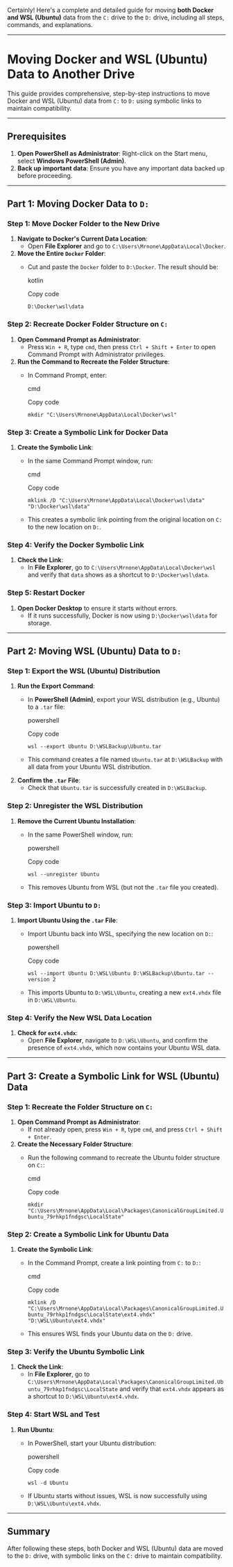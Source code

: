Certainly! Here's a complete and detailed guide for moving **both Docker and WSL (Ubuntu)** data from the `C:` drive to the `D:` drive, including all steps, commands, and explanations.

* * * * *

Moving Docker and WSL (Ubuntu) Data to Another Drive
====================================================

This guide provides comprehensive, step-by-step instructions to move Docker and WSL (Ubuntu) data from `C:` to `D:` using symbolic links to maintain compatibility.

* * * * *

Prerequisites
-------------

1.  **Open PowerShell as Administrator**: Right-click on the Start menu, select **Windows PowerShell (Admin)**.
2.  **Back up important data**: Ensure you have any important data backed up before proceeding.

* * * * *

Part 1: Moving Docker Data to `D:`
----------------------------------

### Step 1: Move Docker Folder to the New Drive

1.  **Navigate to Docker's Current Data Location**:
    -   Open **File Explorer** and go to `C:\Users\Mrnone\AppData\Local\Docker`.
2.  **Move the Entire `Docker` Folder**:
    -   Cut and paste the `Docker` folder to `D:\Docker`. The result should be:

        kotlin

        Copy code

        `D:\Docker\wsl\data`

### Step 2: Recreate Docker Folder Structure on `C:`

1.  **Open Command Prompt as Administrator**:
    -   Press `Win + R`, type `cmd`, then press `Ctrl + Shift + Enter` to open Command Prompt with Administrator privileges.
2.  **Run the Command to Recreate the Folder Structure**:
    -   In Command Prompt, enter:

        cmd

        Copy code

        `mkdir "C:\Users\Mrnone\AppData\Local\Docker\wsl"`

### Step 3: Create a Symbolic Link for Docker Data

1.  **Create the Symbolic Link**:
    -   In the same Command Prompt window, run:

        cmd

        Copy code

        `mklink /D "C:\Users\Mrnone\AppData\Local\Docker\wsl\data" "D:\Docker\wsl\data"`

    -   This creates a symbolic link pointing from the original location on `C:` to the new location on `D:`.

### Step 4: Verify the Docker Symbolic Link

1.  **Check the Link**:
    -   In **File Explorer**, go to `C:\Users\Mrnone\AppData\Local\Docker\wsl` and verify that `data` shows as a shortcut to `D:\Docker\wsl\data`.

### Step 5: Restart Docker

1.  **Open Docker Desktop** to ensure it starts without errors.
    -   If it runs successfully, Docker is now using `D:\Docker\wsl\data` for storage.

* * * * *

Part 2: Moving WSL (Ubuntu) Data to `D:`
----------------------------------------

### Step 1: Export the WSL (Ubuntu) Distribution

1.  **Run the Export Command**:
    -   In **PowerShell (Admin)**, export your WSL distribution (e.g., Ubuntu) to a `.tar` file:

        powershell

        Copy code

        `wsl --export Ubuntu D:\WSLBackup\Ubuntu.tar`

    -   This command creates a file named `Ubuntu.tar` at `D:\WSLBackup` with all data from your Ubuntu WSL distribution.
2.  **Confirm the `.tar` File**:
    -   Check that `Ubuntu.tar` is successfully created in `D:\WSLBackup`.

### Step 2: Unregister the WSL Distribution

1.  **Remove the Current Ubuntu Installation**:
    -   In the same PowerShell window, run:

        powershell

        Copy code

        `wsl --unregister Ubuntu`

    -   This removes Ubuntu from WSL (but not the `.tar` file you created).

### Step 3: Import Ubuntu to `D:`

1.  **Import Ubuntu Using the `.tar` File**:
    -   Import Ubuntu back into WSL, specifying the new location on `D:`:

        powershell

        Copy code

        `wsl --import Ubuntu D:\WSL\Ubuntu D:\WSLBackup\Ubuntu.tar --version 2`

    -   This imports Ubuntu to `D:\WSL\Ubuntu`, creating a new `ext4.vhdx` file in `D:\WSL\Ubuntu`.

### Step 4: Verify the New WSL Data Location

1.  **Check for `ext4.vhdx`**:
    -   Open **File Explorer**, navigate to `D:\WSL\Ubuntu`, and confirm the presence of `ext4.vhdx`, which now contains your Ubuntu WSL data.

* * * * *

Part 3: Create a Symbolic Link for WSL (Ubuntu) Data
----------------------------------------------------

### Step 1: Recreate the Folder Structure on `C:`

1.  **Open Command Prompt as Administrator**:
    -   If not already open, press `Win + R`, type `cmd`, and press `Ctrl + Shift + Enter`.
2.  **Create the Necessary Folder Structure**:
    -   Run the following command to recreate the Ubuntu folder structure on `C:`:

        cmd

        Copy code

        `mkdir "C:\Users\Mrnone\AppData\Local\Packages\CanonicalGroupLimited.Ubuntu_79rhkp1fndgsc\LocalState"`

### Step 2: Create a Symbolic Link for Ubuntu Data

1.  **Create the Symbolic Link**:
    -   In the Command Prompt, create a link pointing from `C:` to `D:`:

        cmd

        Copy code

        `mklink /D "C:\Users\Mrnone\AppData\Local\Packages\CanonicalGroupLimited.Ubuntu_79rhkp1fndgsc\LocalState\ext4.vhdx" "D:\WSL\Ubuntu\ext4.vhdx"`

    -   This ensures WSL finds your Ubuntu data on the `D:` drive.

### Step 3: Verify the Ubuntu Symbolic Link

1.  **Check the Link**:
    -   In **File Explorer**, go to `C:\Users\Mrnone\AppData\Local\Packages\CanonicalGroupLimited.Ubuntu_79rhkp1fndgsc\LocalState` and verify that `ext4.vhdx` appears as a shortcut to `D:\WSL\Ubuntu\ext4.vhdx`.

### Step 4: Start WSL and Test

1.  **Run Ubuntu**:
    -   In PowerShell, start your Ubuntu distribution:

        powershell

        Copy code

        `wsl -d Ubuntu`

    -   If Ubuntu starts without issues, WSL is now successfully using `D:\WSL\Ubuntu\ext4.vhdx`.

* * * * *

Summary
-------

After following these steps, both Docker and WSL (Ubuntu) data are moved to the `D:` drive, with symbolic links on the `C:` drive to maintain compatibility.